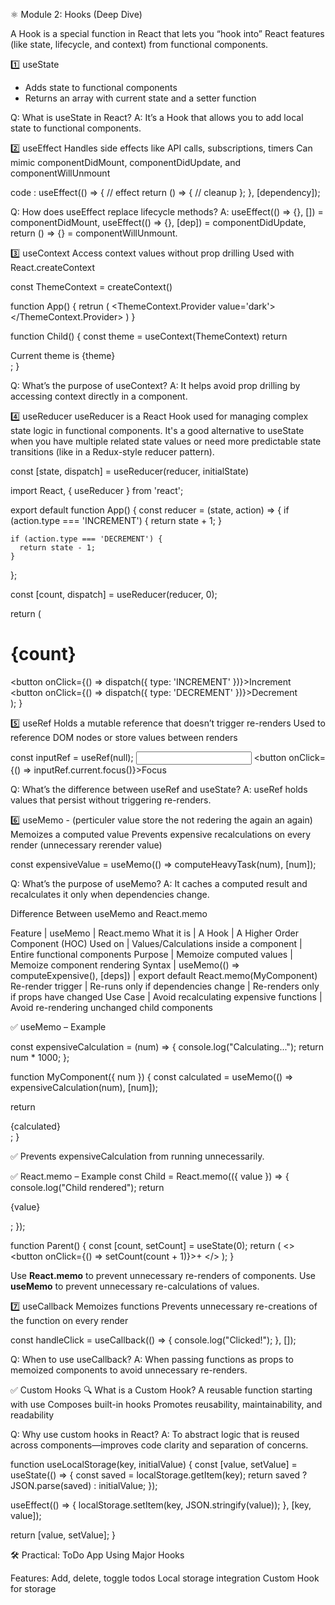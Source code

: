 ⚛️ Module 2: Hooks (Deep Dive)

A Hook is a special function in React that lets you “hook into” React features (like state, lifecycle, and context) from functional components.

1️⃣ useState
- Adds state to functional components
- Returns an array with current state and a setter function

Q: What is useState in React?
A: It’s a Hook that allows you to add local state to functional components.

2️⃣ useEffect
Handles side effects like API calls, subscriptions, timers
Can mimic componentDidMount, componentDidUpdate, and componentWillUnmount

code : 
useEffect(() => {
  // effect
  return () => {
    // cleanup
  };
}, [dependency]);

Q: How does useEffect replace lifecycle methods?
A: useEffect(() => {}, []) = componentDidMount,
useEffect(() => {}, [dep]) = componentDidUpdate,
return () => {} = componentWillUnmount.

3️⃣ useContext
Access context values without prop drilling
Used with React.createContext

const ThemeContext = createContext()

function App() {
    retrun (
        <ThemeContext.Provider  value='dark'>
          <Child />
        </ThemeContext.Provider>
    )
}

function Child() {
    const theme = useContext(ThemeContext)
    return <div>Current theme is {theme}</div>;
}

Q: What’s the purpose of useContext?
A: It helps avoid prop drilling by accessing context directly in a component.

4️⃣ useReducer
useReducer is a React Hook used for managing complex state logic in functional components. It's a good alternative to useState when you have multiple related state values or need more predictable state transitions (like in a Redux-style reducer pattern).

const [state, dispatch] = useReducer(reducer, initialState)

import React, { useReducer } from 'react';

export default function App() {
  const reducer = (state, action) => {
    if (action.type === 'INCREMENT') {
      return state + 1;
    }

    if (action.type === 'DECREMENT') {
      return state - 1;
    }
  };

  const [count, dispatch] = useReducer(reducer, 0);

  return (
    <div>
      <h1>{count}</h1>
      <button onClick={() => dispatch({ type: 'INCREMENT' })}>Increment</button>
      <button onClick={() => dispatch({ type: 'DECREMENT' })}>Decrement</button>
    </div>
  );
}

5️⃣ useRef
Holds a mutable reference that doesn’t trigger re-renders
Used to reference DOM nodes or store values between renders

const inputRef = useRef(null);
<input ref={inputRef} />
<button onClick={() => inputRef.current.focus()}>Focus</button>

Q: What’s the difference between useRef and useState?
A: useRef holds values that persist without triggering re-renders.

6️⃣ useMemo - (perticuler value store the not redering the again an again)
Memoizes a computed value 
Prevents expensive recalculations on every render
(unnecessary rerender value)

const expensiveValue = useMemo(() => computeHeavyTask(num), [num]);

Q: What’s the purpose of useMemo?
A: It caches a computed result and recalculates it only when dependencies change.

Difference Between useMemo and React.memo

Feature                    | useMemo                                            | React.memo
What it is                 | A Hook                                             | A Higher Order Component (HOC)
Used on                    | Values/Calculations inside a component             | Entire functional components
Purpose                    | Memoize computed values                            | Memoize component rendering
Syntax                     | useMemo(() => computeExpensive(), [deps])          | export default React.memo(MyComponent)
Re-render trigger          | Re-runs only if dependencies change                | Re-renders only if props have changed
Use Case                   | Avoid recalculating expensive functions            | Avoid re-rendering unchanged child components

✅ useMemo – Example

const expensiveCalculation = (num) => {
  console.log("Calculating...");
  return num * 1000;
};

function MyComponent({ num }) {
  const calculated = useMemo(() => expensiveCalculation(num), [num]);

  return <div>{calculated}</div>;
}

✅ Prevents expensiveCalculation from running unnecessarily.


✅ React.memo – Example
const Child = React.memo(({ value }) => {
  console.log("Child rendered");
  return <p>{value}</p>;
});

function Parent() {
  const [count, setCount] = useState(0);
  return (
    <>
      <Child value="I won't re-render unless props change" />
      <button onClick={() => setCount(count + 1)}>+</button>
    </>
  );
}

Use **React.memo** to prevent unnecessary re-renders of components.
Use **useMemo** to prevent unnecessary re-calculations of values.

7️⃣ useCallback
Memoizes functions
Prevents unnecessary re-creations of the function on every render

const handleClick = useCallback(() => {
  console.log("Clicked!");
}, []);

Q: When to use useCallback?
A: When passing functions as props to memoized components to avoid unnecessary re-renders.


✅ Custom Hooks
🔍 What is a Custom Hook?
A reusable function starting with use
Composes built-in hooks
Promotes reusability, maintainability, and readability

Q: Why use custom hooks in React?
A: To abstract logic that is reused across components—improves code clarity and separation of concerns.

function useLocalStorage(key, initialValue) {
  const [value, setValue] = useState(() => {
    const saved = localStorage.getItem(key);
    return saved ? JSON.parse(saved) : initialValue;
  });

  useEffect(() => {
    localStorage.setItem(key, JSON.stringify(value));
  }, [key, value]);

  return [value, setValue];
}

🛠️ Practical: ToDo App Using Major Hooks

Features:
Add, delete, toggle todos
Local storage integration
Custom Hook for storage














